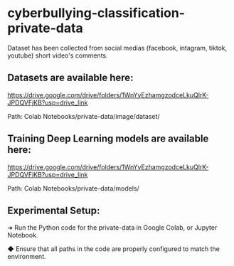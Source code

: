 # cyberbullying-classification-private-data
Dataset has been collected from social medias (facebook, intagram, tiktok, youtube) short video's comments.

## Datasets are available here:
https://drive.google.com/drive/folders/1WnYyEzhamgzodceLkuQlrK-JPDQVFjKB?usp=drive_link

  Path: Colab Notebooks/private-data/image/dataset/
## Training Deep Learning models   are available here:
https://drive.google.com/drive/folders/1WnYyEzhamgzodceLkuQlrK-JPDQVFjKB?usp=drive_link

  Path: Colab Notebooks/private-data/models/

## Experimental Setup:

➔	Run the Python code for the private-data in Google Colab, or Jupyter Notebook.

◆	Ensure that all paths in the code are properly configured to match the environment.
